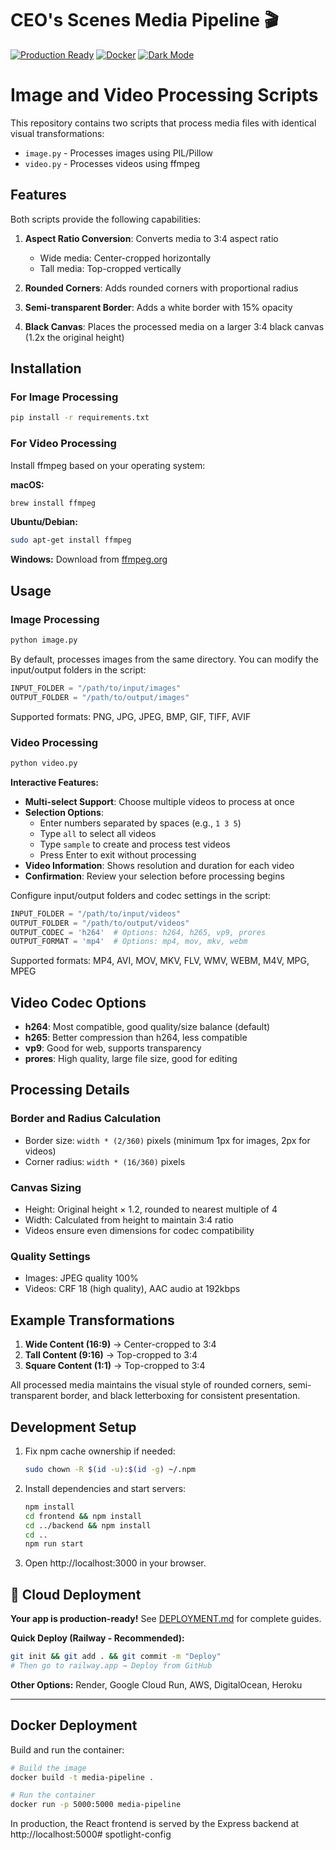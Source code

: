 # CEO's Scenes Media Pipeline 🎬

[![Production Ready](https://img.shields.io/badge/production-ready-brightgreen)]()
[![Docker](https://img.shields.io/badge/docker-enabled-blue)]()
[![Dark Mode](https://img.shields.io/badge/dark%20mode-supported-yellow)]()

# Image and Video Processing Scripts

This repository contains two scripts that process media files with identical visual transformations:
- `image.py` - Processes images using PIL/Pillow
- `video.py` - Processes videos using ffmpeg

## Features

Both scripts provide the following capabilities:

1. **Aspect Ratio Conversion**: Converts media to 3:4 aspect ratio
   - Wide media: Center-cropped horizontally
   - Tall media: Top-cropped vertically

2. **Rounded Corners**: Adds rounded corners with proportional radius

3. **Semi-transparent Border**: Adds a white border with 15% opacity

4. **Black Canvas**: Places the processed media on a larger 3:4 black canvas (1.2x the original height)

## Installation

### For Image Processing

```bash
pip install -r requirements.txt
```

### For Video Processing

Install ffmpeg based on your operating system:

**macOS:**
```bash
brew install ffmpeg
```

**Ubuntu/Debian:**
```bash
sudo apt-get install ffmpeg
```

**Windows:**
Download from [ffmpeg.org](https://ffmpeg.org/download.html)

## Usage

### Image Processing

```bash
python image.py
```

By default, processes images from the same directory. You can modify the input/output folders in the script:
```python
INPUT_FOLDER = "/path/to/input/images"
OUTPUT_FOLDER = "/path/to/output/images"
```

Supported formats: PNG, JPG, JPEG, BMP, GIF, TIFF, AVIF

### Video Processing

```bash
python video.py
```

**Interactive Features:**
- **Multi-select Support**: Choose multiple videos to process at once
- **Selection Options**:
  - Enter numbers separated by spaces (e.g., `1 3 5`)
  - Type `all` to select all videos
  - Type `sample` to create and process test videos
  - Press Enter to exit without processing
- **Video Information**: Shows resolution and duration for each video
- **Confirmation**: Review your selection before processing begins

Configure input/output folders and codec settings in the script:
```python
INPUT_FOLDER = "/path/to/input/videos"
OUTPUT_FOLDER = "/path/to/output/videos"
OUTPUT_CODEC = 'h264'  # Options: h264, h265, vp9, prores
OUTPUT_FORMAT = 'mp4'  # Options: mp4, mov, mkv, webm
```

Supported formats: MP4, AVI, MOV, MKV, FLV, WMV, WEBM, M4V, MPG, MPEG

## Video Codec Options

- **h264**: Most compatible, good quality/size balance (default)
- **h265**: Better compression than h264, less compatible
- **vp9**: Good for web, supports transparency
- **prores**: High quality, large file size, good for editing

## Processing Details

### Border and Radius Calculation
- Border size: `width * (2/360)` pixels (minimum 1px for images, 2px for videos)
- Corner radius: `width * (16/360)` pixels

### Canvas Sizing
- Height: Original height × 1.2, rounded to nearest multiple of 4
- Width: Calculated from height to maintain 3:4 ratio
- Videos ensure even dimensions for codec compatibility

### Quality Settings
- Images: JPEG quality 100%
- Videos: CRF 18 (high quality), AAC audio at 192kbps

## Example Transformations

1. **Wide Content (16:9)** → Center-cropped to 3:4
2. **Tall Content (9:16)** → Top-cropped to 3:4
3. **Square Content (1:1)** → Top-cropped to 3:4

All processed media maintains the visual style of rounded corners, semi-transparent border, and black letterboxing for consistent presentation.

## Development Setup

1. Fix npm cache ownership if needed:

   ```bash
   sudo chown -R $(id -u):$(id -g) ~/.npm
   ```

2. Install dependencies and start servers:

   ```bash
   npm install
   cd frontend && npm install
   cd ../backend && npm install
   cd ..
   npm run start
   ```

3. Open http://localhost:3000 in your browser.

## 🚀 Cloud Deployment

**Your app is production-ready!** See [DEPLOYMENT.md](DEPLOYMENT.md) for complete guides.

**Quick Deploy (Railway - Recommended):**
```bash
git init && git add . && git commit -m "Deploy"
# Then go to railway.app → Deploy from GitHub
```

**Other Options:** Render, Google Cloud Run, AWS, DigitalOcean, Heroku

---

## Docker Deployment

Build and run the container:

```bash
# Build the image
docker build -t media-pipeline .

# Run the container
docker run -p 5000:5000 media-pipeline
```

In production, the React frontend is served by the Express backend at http://localhost:5000# spotlight-config
